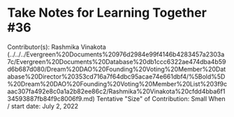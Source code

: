# Take Notes for Learning Together #36

Contributor(s): Rashmika Vinakota (../../../Evergreen%20Documents%20976d2984e99f4146b4283457a2303a7c/Evergreen%20Documents%20Database%20db1ccc6322ae474dba4b59d6b687d080/Dream%20DAO%20Founding%20Voting%20Member%20Database%20Director%20353cd716a7f64dbc95acae74e661dbf4/%5Bold%5D%20Dream%20DAO%20Founding%20Voting%20Member%20List%203f9caac307fa492e8c0a1a2b82ee86c2/Rashmika%20Vinakota%20cfdd4bba6f134593887fb84f9c8006f9.md)
Tentative "Size" of Contribution: Small
When / start date: July 2, 2022